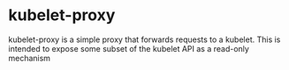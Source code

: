 # kubelet-proxy

kubelet-proxy is a simple proxy that forwards requests to a kubelet. This is intended to expose some subset of the kubelet API as a read-only mechanism
